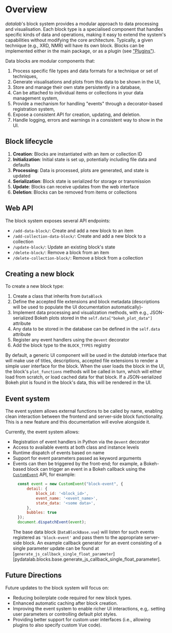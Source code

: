 # Overview

*datalab*'s block system provides a modular approach to data processing and visualisation.
Each block type is a specialised component that handles specific kinds of data and operations, making it easy to extend the system's capabilities without modifying the core architecture.
Typically, a given technique (e.g., XRD, NMR) will have its own block.
Blocks can be implemented either in the main package, or as a plugin (see ["Plugins"](/plugins)).

Data blocks are modular components that:

1. Process specific file types and data formats for a technique or set of techniques,
2. Generate visualisations and plots from this data to be shown in the UI,
3. Store and manage their own state persistently in a database,
4. Can be attached to individual items or collections in your data management system,
5. Provide a mechanism for handling "events" through a decorator-based registration system,
6. Expose a consistent API for creation, updating, and deletion.
7. Handle logging, errors and warnings in a consistent way to show in the UI.

## Block lifecycle

1. **Creation**: Blocks are instantiated with an item or collection ID
2. **Initialization**: Initial state is set up, potentially including file data and defaults
3. **Processing**: Data is processed, plots are generated, and state is updated
4. **Serialization**: Block state is serialized for storage or transmission
5. **Update**: Blocks can receive updates from the web interface
6. **Deletion**: Blocks can be removed from items or collections


## Web API

The block system exposes several API endpoints:

- `/add-data-block/`: Create and add a new block to an item
- `/add-collection-data-block/`: Create and add a new block to a collection
- `/update-block/`: Update an existing block's state
- `/delete-block/`: Remove a block from an item
- `/delete-collection-block/`: Remove a block from a collection

## Creating a new block

To create a new block type:

1. Create a class that inherits from `DataBlock`
2. Define the accepted file extensions and block metadata (descriptions will be used to populate the UI documentation automatically)-
3. Implement data processing and visualization methods, with e.g., JSON-serialized Bokeh plots stored in the `self.data["bokeh_plot_data"]` attribute
4. Any data to be stored in the database can be defined in the `self.data` attribute
5. Register any event handlers using the `@event` decorator
5. Add the block type to the `BLOCK_TYPES` registry

By default, a generic UI component will be used in the *datalab* interface that
will make use of titles, descriptions, accepted file extensions to render a
simple user interface for the block.
When the user loads the block in the UI, the block's `plot_functions` methods
will be called in turn, which will either load from scratch, or load cached data
for that block.
If a JSON-serialized Bokeh plot is found in the block's data, this will be
rendered in the UI.

## Event system

The event system allows external functions to be called by name, enabling clean interaction between the frontend and server-side block functionality.
This is a new feature and this documentation will evolve alongside it.

Currently, the event system allows:

- Registration of event handlers in Python via the `@event` decorator
- Access to available events at both class and instance levels
- Runtime dispatch of events based on name
- Support for event parameters passed as keyword arguments
- Events can then be triggered by the front-end; for example, a Bokeh-based block can trigger an event in a Bokeh callback using the [`CustomEvent`](https://developer.mozilla.org/en-US/docs/Web/API/CustomEvent/CustomEvent) API, for example:
  ```javascript
    const event = new CustomEvent("block-event", {
        detail: {
            block_id: '<block_id>',
            event_name: '<event_name>',
            state_data: '<some data>',
        },
        bubbles: true
    });
    document.dispatchEvent(event);
  ```
  The base data block (`DataBlockBase.vue`) will listen for such events registered as `'block-event'` and pass them to the appropriate server-side block.
  An example callback generator for an event consisting of a single parameter
  update can be found at [`generate_js_callback_single_float_parameter`][pydatalab.blocks.base.generate_js_callback_single_float_parameter].

## Future Directions

Future updates to the block system will focus on:

- Reducing boilerplate code required for new block types.
- Enhanced automatic caching after block creation.
- Improving the event system to enable richer UI interactions, e.g,. setting user parameters or controlling default plot styles.
- Providing better support for custom user interfaces (i.e., allowing plugins to also specify custom Vue code).
